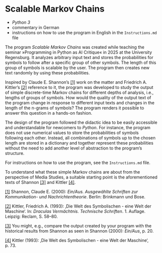 # Scalable Markov Chains

- _Python 3_
- commentary in German
- instructions on how to use the program in English in the `Instructions.md` file

The program _Scalable Markov Chains_ was created while teaching the seminar »Programming in Python as AI Critique« in 2025 at the University Regensburg. It analyzes arbitrary input text and stores the probabilities for symbols to follow after a specific group of other symbols. The length of this group of symbols is scalable by the user. The program then creates new text randomly by using these probabilities.

Inspired by Claude E. Shannon’s [[1]](#_ftn1) work on the matter and Friedrich A. Kittler’s [[2]](#_ftn2) reference to it, the program was developed to study the output of simple discrete-time Markov chains for different depths of analysis, i.e., lengths of groups of symbols. How would the quality of the output text of the program change in response to different input texts and changes in the length of the n-grams of symbols? The program renders it possible to answer this question in a hands-on fashion.

The design of the program followed the didactic idea to be easily accessible and understandable for newcomers to _Python_. For instance, the program does not use numerical values to store the probabilities of symbols following each other. Instead, all combinations of symbols up to the chosen length are stored in a dictionary and together represent these probabilities without the need to add another level of abstraction to the program’s structure.

For instructions on how to use the program, see the `Instructions.md` file.

To understand what these simple Markov chains are about from the perspective of Media Studies, a suitable starting point is the aforementioned texts of Shannon [[3]](#_ftn3) and Kittler [[4]](#_ftn4).

[[1]](#_ftnref1) Shannon, Claude E. (2000): _Ein/Aus. Ausgewählte Schriften zur Kommunikation- und Nachrichtentheorie_. Berlin: Brinkmann und Bose.

[[2]](#_ftnref2) Kittler, Friedrich A. (1993): ‚Die Welt des Symbolischen - eine Welt der Maschine‘. In: _Draculas Vermächtnis. Technische Schriften_. 1. Auflage. Leipzig: Reclam, S. 58–80.

[[3]](#_ftnref3) You might, e.g., compare the output created by your program with the historical results from Shannon as seen in Shannon (2000): _Ein/Aus_, p. 20.

[[4]](#_ftnref4) Kittler (1993): ‚Die Welt des Symbolischen - eine Welt der Maschine‘, p. 73.
